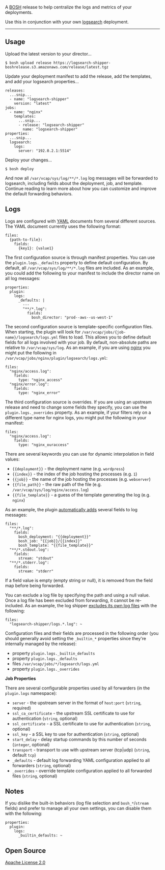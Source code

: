 A [BOSH](http://docs.cloudfoundry.org/bosh/) release to help centralize the logs and metrics of your deployments.

Use this in conjunction with your own [logsearch](https://github.com/logsearch/logsearch-boshrelease) deployment.

---


## Usage

Upload the latest version to your director...

    $ bosh upload release https://logsearch-shipper-boshrelease.s3.amazonaws.com/release/latest.tgz

Update your deployment manifest to add the release, add the templates, and add your logsearch properties...

    releases:
      ...snip...
      - name: "logsearch-shipper"
        version: "latest"
    jobs:
      - name: "nginx"
        templates:
          ...snip...
          - release: "logsearch-shipper"
            name: "logsearch-shipper"
    properties:
      ...snip...
      logsearch:
        logs:
          server: "192.0.2.1:5514"

Deploy your changes...

    $ bosh deploy

And now all `/var/vcap/sys/log/**/*.log` log messages will be forwarded to logsearch, including fields about the
deployment, job, and template. Continue reading to learn more about how you can customize and improve the default
forwarding behaviors.


## Logs

Logs are configured with [YAML](http://www.yaml.org/) documents from several different sources. The YAML document
currently uses the following format:

    files:
      {path-to-file}:
        fields:
          {key1}: {value1}

The first configuration source is through manifest properties. You can use the `plugin.logs._defaults` property to
define default configuration. By default, all `/var/vcap/sys/log/**/*.log` files are included. As an example, you could
add the following to your manifest to include the director name on all log messages:

    properties:
      plugin:
        logs:
          _defaults: |
            ---
            "**/*.log":
              fields:
                bosh_director: "prod--aws--us-west-1"

The second configuration source is template-specific configuration files. When starting, the plugin will look for
`/var/vcap/jobs/{job-name}/logsearch/logs.yml` files to load. This allows you to define default fields for all logs
involved with your job. By default, non-absolute paths are relative to `/var/vcap/sys/log`. As an example, if you are
using [nginx](http://nginx.org/) you might put the following in `/var/vcap/jobs/nginx/plugin/logsearch/logs.yml`:

    files:
      "nginx/access.log":
        fields:
          type: "nginx_access"
      "nginx/error.log":
        fields:
          type: "nginx_error"

The third configuration source is overrides. If you are using an upstream release and need to change some fields they
specify, you can use the `plugin.logs._overrides` property. As an example, if your filters rely on a different type
name for nginx logs, you might put the following in your manifest:

    files:
      "nginx/access.log":
        fields:
          type: "nginx_ouraccess"

There are several keywords you can use for dynamic interpolation in field values:

 * `{{deployment}}` - the deployment name (e.g. `wordpress`)
 * `{{index}}` - the index of the job hosting the processes (e.g. `1`)
 * `{{job}}` - the name of the job hosting the processes (e.g. `webserver`)
 * `{{file_path}}` - the raw path of the file (e.g. `/var/vcap/sys/log/nginx/access.log`)
 * `{{file_template}}` - a guess of the template generating the log (e.g. `nginx`)

As an example, the plugin [automatically adds](./jobs/logsearch-shipper/spec) several fields to log messages:

    files:
      "**/*.log":
        fields:
          bosh_deployment: "{{deployment}}"
          bosh_job: "{{job}}/{{index}}"
          bosh_template: "{{file_template}}"
      "**/*.stdout.log":
        fields:
          stream: "stdout"
      "**/*.stderr.log":
        fields:
          stream: "stderr"

If a field value is empty (empty string or null), it is removed from the field map before being forwarded.

You can exclude a log file by specifying the path and using a null value. Once a log file has been excluded from
forwarding, it cannot be re-included. As an example, the log shipper
[excludes its own log files](./jobs/logsearch-shipper/templates/logsearch/logs.yml) with the following:

    files:
      "logsearch-shipper/logs.*.log": ~

Configuration files and their fields are processed in the following order (you should generally avoid setting the
`_builtin_*` properties since they're internally managed by the release):

 * property `plugin.logs._builtin_defaults`
 * property `plugin.logs._defaults`
 * files `/var/vcap/jobs/*/logsearch/logs.yml`
 * property `plugin.logs._overrides`

**Job Properties**

There are several configurable properties used by all forwarders (in the `plugin.logs` namespace):

 * `server` - the upstream server in the format of `host:port` (`string`, required)
 * `ssl_ca_certificate` - the upstream SSL certificate to use for authentication (`string`, optional)
 * `ssl_certificate` - a SSL certificate to use for authentication (`string`, optional)
 * `ssl_key` - a SSL key to use for authentication (`string`, optional)
 * `start_delay` - delay startup commands by this number of seconds (`integer`, optional)
 * `transport` - transport to use with upstream server (tcp|udp) (`string`, default `tcp`)
 * `_defaults` - default log forwarding YAML configuration applied to all forwarders (`string`, optional)
 * `_overrides` - override template configuration applied to all forwarded files (`string`, optional)


## Notes

If you dislike the built-in behaviors (log file selection and `bosh_*`/`stream` fields) and prefer to manage all your
own settings, you can disable them with the following:

    properties:
      plugin:
        logs:
          _builtin_defaults: ~


## Open Source

[Apache License 2.0](./LICENSE)
